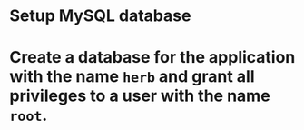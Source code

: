 # Setup MySQL database

# Create a database for the application with the name `herb` and grant all privileges to a user with the name `root`.
